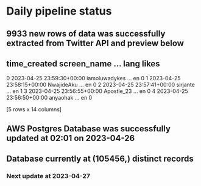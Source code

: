 # Daily pipeline status
## 9933 new rows of data was successfully extracted from Twitter API and preview below
##                time_created    screen_name  ... lang likes
0 2023-04-25 23:59:30+00:00  iamoluwadykes  ...   en     0
1 2023-04-25 23:58:15+00:00     NwajideAku  ...   en     0
2 2023-04-25 23:57:41+00:00       sirjante  ...   en     1
3 2023-04-25 23:56:55+00:00     Apostle_23  ...   en     0
4 2023-04-25 23:56:50+00:00       anyaohak  ...   en     0

[5 rows x 14 columns]
## AWS Postgres Database was successfully updated at  02:01 on 2023-04-26
## Database currently at (105456,) distinct records
### Next update at 2023-04-27
